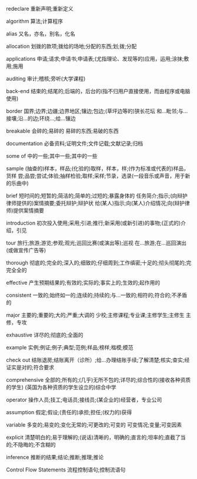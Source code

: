 redeclare
重新声明;重新定义

algorithm
算法;计算程序

alias
又名，亦名，别名，化名

allocation
划拨的款项;拨给的场地;分配的东西;划;拨;分配

applications
申请;请求;申请书;申请表;(尤指理论、发现等的)应用，运用;涂抹;敷用;施用

auditing
审计;稽核;旁听(大学课程)

back-end
结束的;结尾的;后端的，后台的(指不归用户直接使用，而由程序或电脑使用)

border
国界;边界;边疆;边界地区;镶边;包边;(草坪边等的)狭长花坛
和…毗邻;与…接壤;沿…的边;环绕…;给…镶边

breakable
会碎的;易碎的
易碎的东西;易破的东西

documentation
必备资料;证明文件;文件记载;文献记录;归档

some of
中的一些;其中一些;其中的一些

sample
(抽查的)样本，样品;(化验的)取样，样本，样;(作为标准或代表的)样品，货样
尝;品尝;尝试;体验;抽样检验;取样;采样;节录，选录(一段音乐或声音，用于新的乐曲中)

brief
短时间的;短暂的;简洁的;简单的;过短的;暴露身体的
任务简介;指示;(向辩护律师提供的)案情摘要;委托辩护;辩护状
给(某人)指示;向(某人)介绍情况;向(辩护律师)提供案情摘要

introduction
初次投入使用;采用;引进;推行;新采用(或新引进)的事物;(正式的)介绍，引见

tour
旅行;旅游;游览;参观;观光;巡回比赛(或演出等);巡视
在…旅游;在…巡回演出(或做宣传广告等)

thorough
彻底的;完全的;深入的;细致的;仔细周到;工作缜密;十足的;彻头彻尾的;完完全全的

effective
产生预期结果的;有效的;实际的;事实上的;生效的;起作用的

consistent
一致的;始终如一的;连续的;持续的;与…一致的;相符的;符合的;不矛盾的

major
主要的;重要的;大的;严重;大调的
少校;主修课程;专业课;主修学生;主修生
主修，专攻

exhaustive
详尽的;彻底的;全面的

example
实例;例证;例子;典型;范例;样品;榜样;楷模;模范

check out
结账退房;结账离开（诊所）;给…办理结账手续;了解清楚;核实;查实;经证实是对的;符合要求

comprehensive
全部的;所有的;(几乎)无所不包的;详尽的;综合性的(接收各种资质的学生)
(英国为各种资质的学生设立的)综合中学

operator
操作人员;技工;电话员;接线员;(某企业的)经营者，专业公司

assumption
假定;假设;(责任的)承担;担任;(权力的)获得

variable
多变的;易变的;变化无常的;可更改的;可变的
可变情况;变量;可变因素

explicit
清楚明白的;易于理解的;(说话)清晰的，明确的;直言的;坦率的;直截了当的;不隐晦的;不含糊的

inference
推断的结果;结论;推断;推理;推论

Control Flow Statements
流程控制语句;控制流语句
